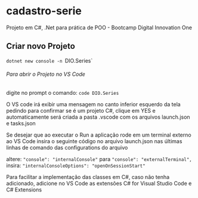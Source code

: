 # cadastro-serie
Projeto em C#, .Net para prática de POO - Bootcamp Digital Innovation One


## Criar novo Projeto

`dotnet new console -n `DIO.Series`

###### Para abrir o Projeto no VS Code

digite no prompt o comando: `code DIO.Series`

O VS code irá exibir uma mensagem no canto inferior esquerdo da tela pedindo para confirmar se é um projeto C#, clique em YES e automaticamente será criada a pasta .vscode com os arquivos launch.json e tasks.json

Se desejar que ao executar o Run a aplicação rode em um terminal externo ao VS Code insira o seguinte código no arquivo launch.json nas últimas linhas de comando das configurations do arquivo 

altere: `"console": "internalConsole"` para `"console": "externalTerminal",`
insira: `"internalConsoleOptions": "openOnSessionStart"`

Para facilitar a implementação das classes em C#, caso não tenha adicionado, adicione no VS Code as extensões C# for Visual Studio Code e C# Extensions

